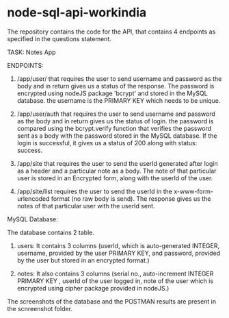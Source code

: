 # node-sql-api-workindia

The repository contains the code for the API, that contains 4 endpoints as specified in the questions statement.

TASK:
Notes App

ENDPOINTS:

1) /app/user/ that requires the user to send username and password as the body and in return gives us a status of the response. 
              The password is encrypted using nodeJS package 'bcrypt' and stored in the MySQL database. the username is the PRIMARY KEY which needs to be unique.

2) /app/user/auth that requires the user to send username and password as the body and in return gives us the status of login.
                  the password is compared using the bcrypt.verify function that verifies the password sent as a body with the password stored in the MySQL database.
                  If the login is successful, it gives us a status of 200 along with status: success.
                  
3) /app/site that requires the user to send the userId generated after login as a header and a particular note as a body. The note of that particular user is stored in an                      Encrypted form, along with the userId of the user.

4) /app/site/list requires the user to send the userId in the x-www-form-urlencoded format (no raw body is send). The response gives us the notes of that particular user with the                    userId sent.

MySQL Database:

The database contains 2 table.

1) users: It contains 3 columns (userId, which is auto-generated INTEGER, username, provided by the user PRIMARY KEY, and password, provided by the user but stored in an encrypted format.) 

2) notes: It also contains 3 columns (serial no., auto-increment INTEGER PRIMARY KEY , userId of the user logged in, note of the user which is encrypted using cipher package provided in nodeJS.)

The screenshots of the database and the POSTMAN results are present in the scnreenshot folder.
